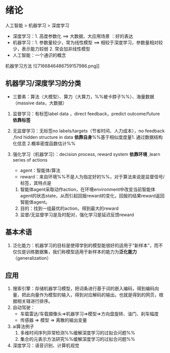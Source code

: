 # 绪论
人工智能 > 机器学习 > 深度学习
- 深度学习：1. 高度参数化 ==> 大数据，大应用场景 ：好的表达
- 机器学习：1. 参数量较少，常为线性模型 ==> 相较于深度学习，参数量相对较少，表示能力较弱 2. 常会加非线性模型
- 人工智能：一个通识的概念

机器学习方法
![[7166846486759157986.png]]

## 机器学习/深度学习的分类
- 三要素：算法（大模型）、算力（大算力，%%被卡脖子%%）、海量数据（massive data，大数据）
1. 监督学习：有标签label data ，direct feedback，predict outcome/future **依靠标签**
2. 无监督学习：无标签no labels/targets（节省时间、人力成本），no feedback ,find hidden structure in data **依靠自身**%%基于相似度度量1. 通过数据结构化信息 2.概率密度函数估计%%
3. 强化学习（机器学习）：decision process, reward system **依靠环境** ,learn series of actions

	- agent：智能体/算法
	- reward：来自环境%%不是人为指定好的%%，对于算法来说是监督信号/标签，其特点是
	 1. 智能体agent采取动作action，在环境environment中改变当前智能体agent的状态state，从而引起回报reward的变化，回报的结果reward返回智能体agent。
	 2. 目的：找到一组最优的action，得到最大的reward
	 3. 监督/无监督学习是及时配对，强化学习是延迟反馈reward
	 

## 基本术语
1. 泛化能力：机器学习的目标是使得学到的模型能很好的适用于“新样本”，而不仅仅是训练数据集，我们称模型适用于新样本的能力为**泛化能力**（generalization）

## 应用
1. 搜索引擎：存储机器学习模型，把词条进行基于词的嵌入编码，得到编码向量，把此向量作为模型的输入，得到对应解码的输出。也就是得到的网页，根据相关辖进行排序。
2. 自动驾驶：
	- 车载雷达/车载摄像头=>机器学习=>模型=>方向盘旋转、油门、刹车幅度
	- 传感器 => 模型 => 离散的输出变量
3. ai算法例子
	1. 多维时间序列异常检测%%缓解深度学习的过拟合问题%%
	2. 集合的元表示方法研究%%缓解深度学习的过拟合问题%%
4. 深度学习：语音识别、计算机视觉